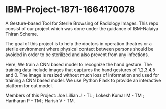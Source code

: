 # IBM-Project-1871-1664170078
A Gesture-based Tool for Sterile Browsing of Radiology Images.
  This repo consist of our project which was done under the guidance of IBM-Nalaiya Thiran Scheme.
  
  The goal of this project is to help the doctors in operation theatres or a sterile environment where physical contact between persons should be avoided in order to be sterilized and also prevent from any infections.
  
  Here, We train a CNN based model to recognize the hand gesture. The training data include images that captures the hand gestures of 1,2,3,4,5 and 0. The image is resized without much loss of information and used for training a CNN based model. We use Python Flask to provide an interactive platform for out model.
  
Members of this Project: Joe Lillian J - TL ;
                         Lokesh Kumar M - TM ;
                         Hariharan P - TM ;
                         Harish V - TM.
